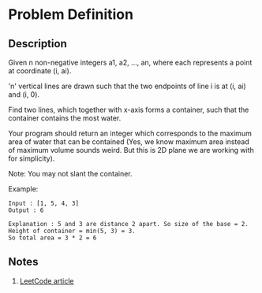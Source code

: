 # Problem Definition

## Description

Given n non-negative integers a1, a2, ..., an, where each represents a point at coordinate (i, ai).

'n' vertical lines are drawn such that the two endpoints of line i is at (i, ai) and (i, 0).

Find two lines, which together with x-axis forms a container, such that the container contains the most water.

Your program should return an integer which corresponds to the maximum area of water that can be contained (Yes, we know maximum area instead of maximum volume sounds weird. But this is 2D plane we are working with for simplicity).

Note: You may not slant the container.

Example:

```text
Input : [1, 5, 4, 3]
Output : 6

Explanation : 5 and 3 are distance 2 apart. So size of the base = 2. Height of container = min(5, 3) = 3.
So total area = 3 * 2 = 6
```

## Notes

1. [LeetCode article](https://leetcode.com/problems/container-with-most-water/solution/)